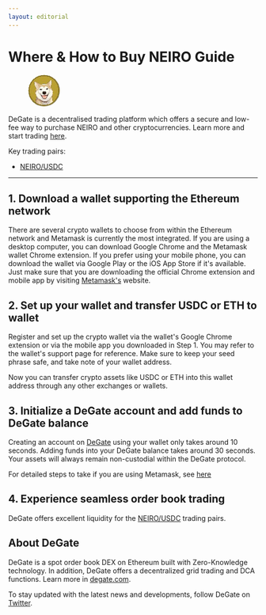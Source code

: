 ```yaml
---
layout: editorial
---
```


# Where & How to Buy NEIRO Guide

<figure><img src="../.gitbook/assets/neiro_0xee2a03aa6dacf51c18679c516ad5283d8e7c26371724396859223.jpg" alt="" width="64" style="border-radius: 50%;"><figcaption></figcaption></figure>

DeGate is a decentralised trading platform which offers a secure and low-fee way to purchase NEIRO and other cryptocurrencies. Learn more and start trading [here](https://app.degate.com/trade/USDC/0xee2a03aa6dacf51c18679c516ad5283d8e7c2637?utm_source=howtobuy).&#x20;

Key trading pairs:

* [NEIRO/USDC](https://app.degate.com/trade/USDC/NEIRO?utm_source=howtobuy)

***

## 1. Download a wallet supporting the Ethereum network

There are several crypto wallets to choose from within the Ethereum network and Metamask is currently the most integrated. If you are using a desktop computer, you can download Google Chrome and the Metamask wallet Chrome extension. If you prefer using your mobile phone, you can download the wallet via Google Play or the iOS App Store if it's available. Just make sure that you are downloading the official Chrome extension and mobile app by visiting [Metamask's](https://metamask.io/) website.

## 2. Set up your wallet and transfer USDC or ETH to wallet

Register and set up the crypto wallet via the wallet's Google Chrome extension or via the mobile app you downloaded in Step 1. You may refer to the wallet's support page for reference. Make sure to keep your seed phrase safe, and take note of your wallet address.&#x20;

Now you can transfer crypto assets like USDC or ETH into this wallet address through any other exchanges or wallets.

## 3. Initialize a DeGate account and add funds to DeGate balance

Creating an account on [DeGate](https://app.degate.com/?utm_source=NEIRO_howtobuy) using your wallet only takes around 10 seconds. Adding funds into your DeGate balance takes around 30 seconds. Your assets will always remain non-custodial within the DeGate protocol.

For detailed steps to take if you are using Metamask, see [here](https://docs.degate.com/v/product_en/main-features/wallet-connectivity/metamask)

## 4. Experience seamless order book trading

DeGate offers excellent liquidity for the [NEIRO/USDC](https://app.degate.com/trade/USDC/NEIRO?utm_source=howtobuy) trading pairs.&#x20;

## About DeGate

DeGate is a spot order book DEX on Ethereum built with Zero-Knowledge technology. In addition, DeGate offers a decentralized grid trading and DCA functions. Learn more in [degate.com](https://degate.com/?utm_source=NEIRO_howtobuy).

To stay updated with the latest news and developments, follow DeGate on [Twitter](https://twitter.com/degatedex).
